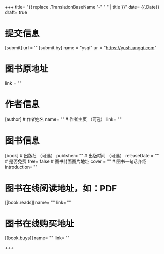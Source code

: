 +++
title= "{{ replace .TranslationBaseName "-" " " | title }}"
date= {{.Date}}
draft= true
# 提交信息
[submit]
    url = ""
    [submit.by]
        name = "ysqi"
        url = "https://yushuangqi.com"
 
# 图书原地址
link = ""
# 作者信息
[author]
    # 作者姓名
    name= ""
    # 作者主页 （可选）
    link= ""

# 图书信息
[book]
    # 出版社 （可选）
    publisher= ""
    # 出版时间 （可选）
    releaseDate = "" 
    # 是否免费 
    free= false
    # 图书封面图片地址
    cover = ""
    # 图书一句话介绍
    introduction= ""

# 图书在线阅读地址，如：PDF
[[book.reads]] 
name= ""
link= "" 
# 图书在线购买地址
[[book.buys]]
name= ""
link= "" 

+++